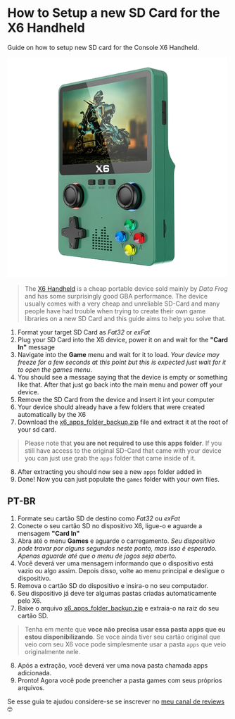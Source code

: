# How to Setup a new SD Card for the X6 Handheld
Guide on how to setup new SD card for the Console X6 Handheld.

![alt text](./imgs/x6.png)
> The [X6 Handheld](https://s.click.aliexpress.com/e/_DdW7ChL) is a cheap portable device sold mainly by *Data Frog* and has some surprisingly good GBA performance. The device usually comes with a very cheap and unreliable SD-Card and many people have had trouble when trying to create their own game libraries on a new SD Card and this guide aims to help you solve that.


1. Format your target SD Card as *Fat32* or *exFat* 
2. Plug your SD Card into the X6 device, power it on and wait for the **"Card In"** message
3. Navigate into the **Game** menu and wait for it to load. *Your device may freeze for a few seconds at this point but this is expected just wait for it to open the games menu*.
4. You should see a message saying that the device is empty or something like that. After that just go back into the main menu and power off your device.
5. Remove the SD Card from the device and insert it int your computer
6. Your device should already have a few folders that were created automatically by the X6
7. Download the [x6_apps_folder_backup.zip](https://github.com/itsadeadh2/console-x6-new-sd-setup/releases/tag/v1) file and extract it at the root of your sd card.
> Please note that **you are not required to use this apps folder**. If you still have access to the original SD-Card that came with your device you can just use grab the `apps` folder that came inside of it.
8. After extracting you should now see a new `apps` folder added in
9. Done! Now you can just populate the `games` folder with your own files. 

## PT-BR
1. Formate seu cartão SD de destino como *Fat32* ou *exFat*
2. Conecte o seu cartão SD no dispositivo X6, ligue-o e aguarde a mensagem **"Card In"**
3. Abra até o menu **Games** e aguarde o carregamento. *Seu dispositivo pode travar por alguns segundos neste ponto, mas isso é esperado. Apenas aguarde até que o menu de jogos seja aberto.*
4. Você deverá ver uma mensagem informando que o dispositivo está vazio ou algo assim. Depois disso, volte ao menu principal e desligue o dispositivo.
5. Remova o cartão SD do dispositivo e insira-o no seu computador.
6. Seu dispositivo já deve ter algumas pastas criadas automaticamente pelo X6.
7. Baixe o arquivo [x6_apps_folder_backup.zip](https://github.com/itsadeadh2/console-x6-new-sd-setup/releases/tag/v1) e extraia-o na raiz do seu cartão SD.
> Tenha em mente que **voce não precisa usar essa pasta apps que eu estou disponibilizando**. Se voce ainda tiver seu cartão original que veio com seu X6 voce pode simplesmente usar a pasta `apps` que veio originalmente nele.
8. Após a extração, você deverá ver uma nova pasta chamada apps adicionada.
9. Pronto! Agora você pode preencher a pasta games com seus próprios arquivos.

Se esse guia te ajudou considere-se se inscrever no [meu canal de reviews](https://www.youtube.com/@newretrotech) 🤓
